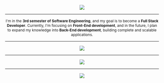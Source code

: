 
<p align="center">
<img src="https://readme-typing-svg.herokuapp.com/?size=30&color=1E90FF&center=true&vCenter=true&width=600&height=50&lines=Hi!+I'm+Vanessa&duration=1500&colors=1E90FF,00BFFF,0000FF,4169E1,4682B4" />
</p>

---

<p style="font-size: 12px;" align="center">
I'm in the <strong>3rd semester of Software Engineering</strong>, and my goal is to become a <strong>Full Stack Developer</strong>. Currently, I'm focusing on <strong>Front-End development</strong>, and in the future, I plan to expand my knowledge into <strong>Back-End development</strong>, building complete and scalable applications.
</p>
<hr>
<p align="center">
  <img src="https://skillicons.dev/icons?i=html,css,tailwind,js,typescript,react,c,cpp,next" />
</p>

---
<p align="center">
  <img src="https://github-readme-stats.vercel.app/api/top-langs/?username=codebynessa&layout=compact&theme=radical" />
</p>


---
<p align="center">
  <a href="https://linkedin.com/in/vanessa-f-ferreira">
    <img src="https://img.shields.io/badge/-LinkedIn-0e76a8?style=for-the-badge&logo=linkedin&logoColor=white">
  </a>
</p>

